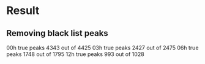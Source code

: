# Result
## Removing black list peaks
00h true peaks 4343 out of 4425
03h true peaks 2427 out of 2475
06h true peaks 1748 out of 1795
12h true peaks 993 out of 1028

